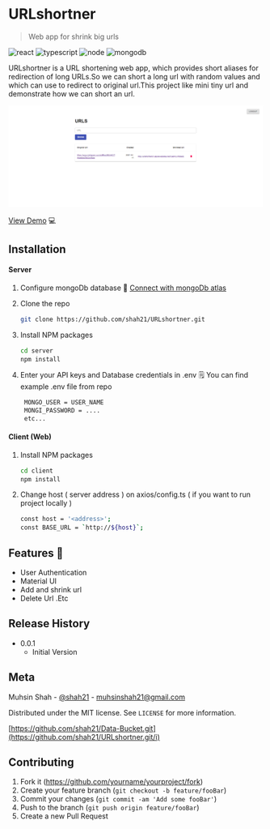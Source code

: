 # URLshortner 
> Web app for shrink big urls

![react][react-url]
![typescript][types-url]
![node][npm-image]
![mongodb][mongo-url]

URLshortner is a URL shortening web app, which provides short aliases for redirection of long URLs.So we can short a long url with random values and which can use to redirect to original url.This project like mini tiny url and demonstrate how we can short an url.

 ![](./screenshots/header.png)

[View Demo](https://main.dqvr4svwjlmek.amplifyapp.com) 💻

## Installation


<h4> Server </h4>

1. Configure mongoDb database 📖 [Connect with mongoDb atlas][mongo-conn]
2. Clone the repo

   ```sh
   git clone https://github.com/shah21/URLshortner.git
   ```
3. Install NPM packages

   ```sh
   cd server
   npm install
   ```
4. Enter your API keys and Database credentials in .env 
   🗒️ You can find example .env file from repo
   
   ```JS
    MONGO_USER = USER_NAME
    MONGI_PASSWORD = ....
    etc...
   ```
<h4> Client (Web) </h4> 

1. Install NPM packages

   ```sh
   cd client
   npm install
   ```
2. Change host ( server address ) on axios/config.ts ( if you want to run project locally )

   ```sh
   const host = '<address>';
   const BASE_URL = `http://${host}`;
   ```   


## Features 🚀

* User Authentication
* Material UI
* Add and shrink url
* Delete Url
.Etc

## Release History

* 0.0.1
    * Initial Version

## Meta 

Muhsin Shah - [@shah21](https://twitter.com/MuhsinS07857838?s=09) - muhsinshah21@gmail.com

Distributed under the MIT license. See ``LICENSE`` for more information.

[https://github.com/shah21/Data-Bucket.git](https://github.com/shah21/URLshortner.git/i)

## Contributing

1. Fork it (<https://github.com/yourname/yourproject/fork>)
2. Create your feature branch (`git checkout -b feature/fooBar`)
3. Commit your changes (`git commit -am 'Add some fooBar'`)
4. Push to the branch (`git push origin feature/fooBar`)
5. Create a new Pull Request

<!-- Markdown link & img dfn's -->
[node-js]: https://img.shields.io/badge/node-javascript-green
[npm-image]: https://img.shields.io/badge/node-v12.18.3-green
[mongo-url]: https://img.shields.io/badge/mongodb-v4.4-brightgreen
[react-url]: https://img.shields.io/badge/reactJs-%20v17.0.1-blue
[types-url]: https://img.shields.io/badge/typescript-4.1.5-%236E97CC
[mongo-conn]: https://www.mongodb.com/blog/post/quick-start-nodejs-mongodb--how-to-get-connected-to-your-database
[wiki]: https://github.com/yourname/yourproject/wiki
